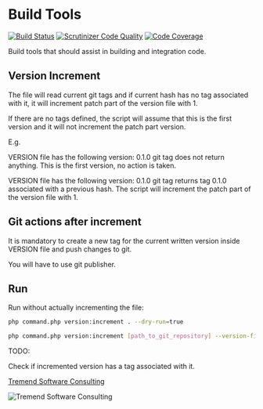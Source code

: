 # Build Tools

[![Build Status](https://scrutinizer-ci.com/g/petrica/php-build-tools/badges/build.png?b=master)](https://scrutinizer-ci.com/g/petrica/php-build-tools/build-status/master)
[![Scrutinizer Code Quality](https://scrutinizer-ci.com/g/petrica/php-build-tools/badges/quality-score.png?b=master)](https://scrutinizer-ci.com/g/petrica/php-build-tools/?branch=master)
[![Code Coverage](https://scrutinizer-ci.com/g/petrica/php-build-tools/badges/coverage.png?b=master)](https://scrutinizer-ci.com/g/petrica/php-build-tools/?branch=master)

Build tools that should assist in building and integration code.

## Version Increment

The file will read current git tags and if current hash has no tag associated
with it, it will increment patch part of the version file with 1.

If there are no tags defined, the script will assume that this is the first version
and it will not increment the patch part version.

E.g.

VERSION file has the following version: 0.1.0
git tag does not return anything. This is the first version, no action is taken.

VERSION file has the following version: 0.1.0
git tag returns tag 0.1.0 associated with a previous hash. The script
will increment the patch part of the version file with 1.

## Git actions after increment

It is mandatory to create a new tag for the current written version inside VERSION file
and push changes to git.

You will have to use git publisher.

## Run

Run without actually incrementing the file:

```bash
php command.php version:increment . --dry-run=true
```

```bash
php command.php version:increment [path_to_git_repository] --version-filename=VERSION
```

TODO:

Check if incremented version has a tag associated with it.

[Tremend Software Consulting](https://www.tremend.com/)

![Tremend Software Consulting](http://blog.tremend.com/wp-content/uploads/2017/01/LOGO_tremend_cmyk3-300x225.jpg)
